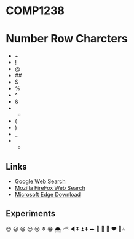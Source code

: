 # COMP1238
# Number Row Charcters
- ~
- !
- @
- \#\#
- $
- %
- ^
- &
- *
- (
- )
- _
- +

## Links 
- [Google Web Search](https://google.com)
- [Mozilla FireFox Web Search](https://support.mozilla.org)
- [Microsoft Edge Download](https://www.microsoft.com/en-us/edge/download)




## Experiments 
😊
😃
😆
😌
😢
⚱️
😁
🌨️
⛅
◀️
⏬
⏫
⬇️
➡️
💙
💜
🤍
❤️
💞⭐
